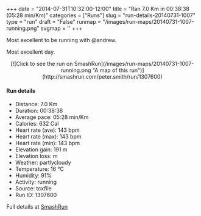 +++
date = "2014-07-31T10:32:00-12:00"
title = "Ran 7.0 Km in 00:38:38 (05:28 min/Km)"
categories = ["Runs"]
slug = "run-details-20140731-1007"
type = "run"
draft = "False"
runmap = "/images/run-maps/20140731-1007-running.png"
svgmap = '<polyline points="0 55, 0 60, 2 61, 13 50, 14 48, 19 46, 26 43, 27 44, 31 46, 33 46, 38 42, 39 40, 45 39, 56 40, 58 40, 64 41, 65 42, 76 51, 85 56, 93 57, 100 56, 92 56, 85 55, 76 51, 63 41, 58 40, 47 39, 39 40, 38 42, 33 46, 26 44, 21 45, 14 49, 11 52">'
+++

Most excellent to be running with @andrew. 

Most excellent day. 



<!--more-->

<center>
[![Click to see the run on SmashRun](/images/run-maps/20140731-1007-running.png "A map of this run")](http://smashrun.com/peter.smith/run/1307600)
</center>

#### Run details

* Distance: 7.0 Km
* Duration: 00:38:38
* Average pace: 05:28 min/Km
* Calories: 632 Cal
* Heart rate (ave): 143 bpm
* Heart rate (max): 143 bpm
* Heart rate (min): 143 bpm
* Elevation gain: 191 m
* Elevation loss:  m
* Weather: partlycloudy
* Temperature: 16 &deg;C
* Humidity: 91%
* Activity: running
* Source: tcxfile
* Run ID: 1307600

Full details at [SmashRun](http://smashrun.com/peter.smith/run/1307600)